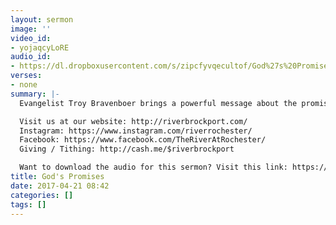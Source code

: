 ```yaml
---
layout: sermon
image: ''
video_id:
- yojaqcyLoRE
audio_id:
- https://dl.dropboxusercontent.com/s/zipcfyvqecultof/God%27s%20Promises.mp3?dl=0
verses:
- none
summary: |-
  Evangelist Troy Bravenboer brings a powerful message about the promises God has for those who follow him.

  Visit us at our website: http://riverbrockport.com/
  Instagram: https://www.instagram.com/riverrochester/
  Facebook: https://www.facebook.com/TheRiverAtRochester/
  Giving / Tithing: http://cash.me/$riverbrockport

  Want to download the audio for this sermon? Visit this link: https://riverbrockport.com/sermons/god-s-promises and follow the instructions
title: God's Promises
date: 2017-04-21 08:42
categories: []
tags: []
---
```

